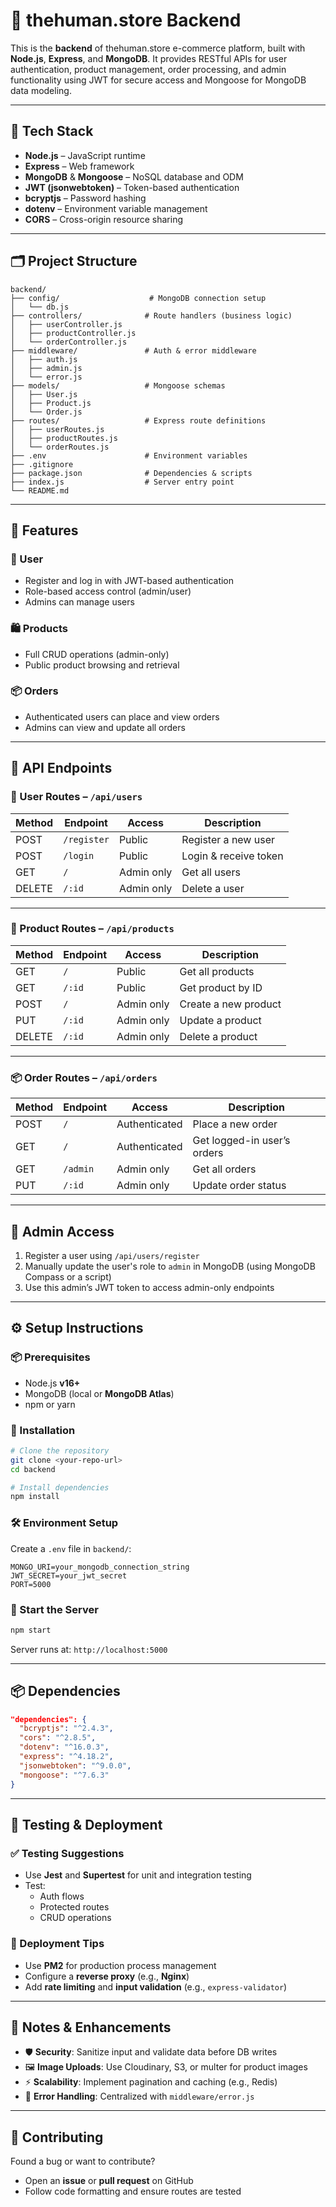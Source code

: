 # 🛒 thehuman.store Backend

This is the **backend** of thehuman.store e-commerce platform, built with **Node.js**, **Express**, and **MongoDB**. It provides RESTful APIs for user authentication, product management, order processing, and admin functionality using JWT for secure access and Mongoose for MongoDB data modeling.

---

## 🔧 Tech Stack

- **Node.js** – JavaScript runtime
- **Express** – Web framework
- **MongoDB** & **Mongoose** – NoSQL database and ODM
- **JWT (jsonwebtoken)** – Token-based authentication
- **bcryptjs** – Password hashing
- **dotenv** – Environment variable management
- **CORS** – Cross-origin resource sharing

---

## 🗂️ Project Structure

```
backend/
├── config/                    # MongoDB connection setup
│   └── db.js
├── controllers/              # Route handlers (business logic)
│   ├── userController.js
│   ├── productController.js
│   └── orderController.js
├── middleware/               # Auth & error middleware
│   ├── auth.js
│   ├── admin.js
│   └── error.js
├── models/                   # Mongoose schemas
│   ├── User.js
│   ├── Product.js
│   └── Order.js
├── routes/                   # Express route definitions
│   ├── userRoutes.js
│   ├── productRoutes.js
│   └── orderRoutes.js
├── .env                      # Environment variables
├── .gitignore
├── package.json              # Dependencies & scripts
├── index.js                  # Server entry point
└── README.md
```

---

## 🚀 Features

### 👤 User

- Register and log in with JWT-based authentication
- Role-based access control (admin/user)
- Admins can manage users

### 🛍️ Products

- Full CRUD operations (admin-only)
- Public product browsing and retrieval

### 📦 Orders

- Authenticated users can place and view orders
- Admins can view and update all orders

---

## 📍 API Endpoints

### 🔐 User Routes – `/api/users`

| Method | Endpoint      | Access       | Description              |
|--------|---------------|--------------|--------------------------|
| POST   | `/register`   | Public       | Register a new user      |
| POST   | `/login`      | Public       | Login & receive token    |
| GET    | `/`           | Admin only   | Get all users            |
| DELETE | `/:id`        | Admin only   | Delete a user            |

---

### 🛒 Product Routes – `/api/products`

| Method | Endpoint     | Access     | Description               |
|--------|--------------|------------|---------------------------|
| GET    | `/`          | Public     | Get all products          |
| GET    | `/:id`       | Public     | Get product by ID         |
| POST   | `/`          | Admin only | Create a new product      |
| PUT    | `/:id`       | Admin only | Update a product          |
| DELETE | `/:id`       | Admin only | Delete a product          |

---

### 📦 Order Routes – `/api/orders`

| Method | Endpoint      | Access       | Description                     |
|--------|---------------|--------------|---------------------------------|
| POST   | `/`           | Authenticated | Place a new order               |
| GET    | `/`           | Authenticated | Get logged-in user’s orders     |
| GET    | `/admin`      | Admin only   | Get all orders                  |
| PUT    | `/:id`        | Admin only   | Update order status             |

---

## 🔐 Admin Access

1. Register a user using `/api/users/register`
2. Manually update the user's role to `admin` in MongoDB (using MongoDB Compass or a script)
3. Use this admin’s JWT token to access admin-only endpoints

---

## ⚙️ Setup Instructions

### 📦 Prerequisites

- Node.js **v16+**
- MongoDB (local or **MongoDB Atlas**)
- npm or yarn

### 🧰 Installation

```bash
# Clone the repository
git clone <your-repo-url>
cd backend

# Install dependencies
npm install
```

### 🛠️ Environment Setup

Create a `.env` file in `backend/`:

```env
MONGO_URI=your_mongodb_connection_string
JWT_SECRET=your_jwt_secret
PORT=5000
```

### 🚀 Start the Server

```bash
npm start
```

Server runs at: `http://localhost:5000`

---

## 📦 Dependencies

```json
"dependencies": {
  "bcryptjs": "^2.4.3",
  "cors": "^2.8.5",
  "dotenv": "^16.0.3",
  "express": "^4.18.2",
  "jsonwebtoken": "^9.0.0",
  "mongoose": "^7.6.3"
}
```

---

## 🧪 Testing & Deployment

### ✅ Testing Suggestions

- Use **Jest** and **Supertest** for unit and integration testing
- Test:
  - Auth flows
  - Protected routes
  - CRUD operations

### 🚀 Deployment Tips

- Use **PM2** for production process management
- Configure a **reverse proxy** (e.g., **Nginx**)
- Add **rate limiting** and **input validation** (e.g., `express-validator`)

---

## 📌 Notes & Enhancements

- 🛡️ **Security**: Sanitize input and validate data before DB writes
- 🖼️ **Image Uploads**: Use Cloudinary, S3, or multer for product images
- ⚡ **Scalability**: Implement pagination and caching (e.g., Redis)
- 🐞 **Error Handling**: Centralized with `middleware/error.js`

---

## 🤝 Contributing

Found a bug or want to contribute?

- Open an **issue** or **pull request** on GitHub
- Follow code formatting and ensure routes are tested
